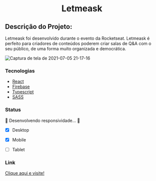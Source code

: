 <h1 align="center">Letmeask</h1>

## Descrição do Projeto: 
<p>Letmeask foi desenvolvido durante o evento da Rocketseat. Letmeask é perfeito para criadores de conteúdos poderem criar salas de Q&A com o seu público, de uma forma muito organizada e democrática.</p>

![Captura de tela de 2021-07-05 21-17-16](https://user-images.githubusercontent.com/66310986/124525981-ac19a100-ddd7-11eb-9402-1277be52d653.png)


<h3>Tecnologias</h3>


<!--ts-->
 * [React](#React)
 * [Firebase](#Firebase)
 * [Typescript](#Typescript)
 * [SASS](#SASS)
<!--te-->

### Status
🚧 Desenvolvendo responsividade...  🚀
- [x] Desktop
- [x] Mobile
- [ ] Tablet



<h3>Link</h3>
<a href="https://leatmeask-c55ec.web.app/">Clique aqui e visite!</a> 
